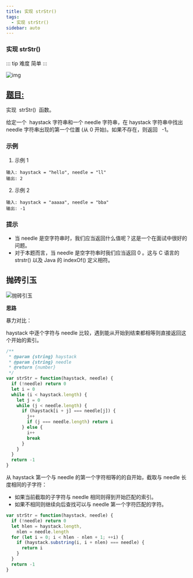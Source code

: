 ```yaml
---
title: 实现 strStr()
tags:
  - 实现 strStr()
sidebar: auto
---
```


### 实现 strStr()

::: tip 难度
简单
:::

![img](http://qiniu.gaowenju.com/leecode/banner/more-019.jpg)

## [题目:](https://leetcode-cn.com/problems/implement-strstr/)

实现  strStr()  函数。

给定一个  haystack 字符串和一个 needle 字符串，在 haystack 字符串中找出 needle 字符串出现的第一个位置 (从 0 开始)。如果不存在，则返回   -1。

### 示例

1. 示例 1

```
输入: haystack = "hello", needle = "ll"
输出: 2
```

2. 示例 2

```
输入: haystack = "aaaaa", needle = "bba"
输出: -1
```

### 提示

- 当 needle 是空字符串时，我们应当返回什么值呢？这是一个在面试中很好的问题。
- 对于本题而言，当 needle 是空字符串时我们应当返回 0 。这与 C 语言的 strstr() 以及 Java 的 indexOf() 定义相符。

## 抛砖引玉

![抛砖引玉](http://qiniu.gaowenju.com/leecode/more-019.png)

**思路**

暴力对比：

haystack 中逐个字符与 needle 比较，遇到能从开始到结束都相等则直接返回这个开始的索引。

```javascript
/**
 * @param {string} haystack
 * @param {string} needle
 * @return {number}
 */
var strStr = function(haystack, needle) {
  if (!needle) return 0
  let i = 0
  while (i < haystack.length) {
    let j = 0
    while (j < needle.length) {
      if (haystack[i + j] === needle[j]) {
        j++
        if (j === needle.length) return i
      } else {
        i++
        break
      }
    }
  }
  return -1
}
```

从 haystack 第一个与 needle 的第一个字符相等的的自开始，截取与 needle 长度相同的子字符：

- 如果当前截取的子字符与 needle 相同则得到开始匹配的索引。
- 如果不相同则继续向后查找可以与 needle 第一个字符匹配的字符。

```javascript
var strStr = function(haystack, needle) {
  if (!needle) return 0
  let hlen = haystack.length,
    nlen = needle.length
  for (let i = 0; i < hlen - nlen + 1; ++i) {
    if (haystack.substring(i, i + nlen) === needle) {
      return i
    }
  }
  return -1
}
```
